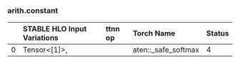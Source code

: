 
### arith.constant


||STABLE HLO Input Variations|ttnn op|Torch Name|Status|
| :--- | :--- | :--- | :--- | :--- |
|0|Tensor<[1]>,||aten::_safe_softmax|4|
